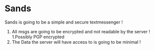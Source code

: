 Sands
=====

Sands is going to be a simple and secure textmessenger !

1) All msgs are going to be encrypted and not readable by the server !
    1.Possibly PGP encrypted 
2) The Data the server will have access to is going to be minimal !
